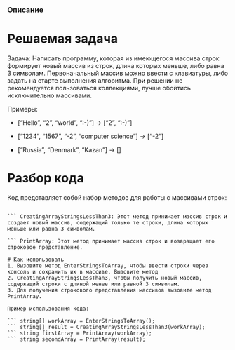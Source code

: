 ### Описание
# Решаемая задача
Задача: Написать программу, которая из имеющегося массива строк формирует новый массив из строк, длина которых меньше, либо равна 3 символам. Первоначальный массив можно ввести с клавиатуры, либо задать на старте выполнения алгоритма. При решении не рекомендуется пользоваться коллекциями, лучше обойтись исключительно массивами.

Примеры:
- [“Hello”, “2”, “world”, “:-)”] → [“2”, “:-)”]

- [“1234”, “1567”, “-2”, “computer science”] → [“-2”]

- [“Russia”, “Denmark”, “Kazan”] → []

# Разбор кода
Код представляет собой набор методов для работы с массивами строк:

``` EnterStringsToArray: Этот метод позволяет пользователю ввести определенное количество строк через консоль и сохранить их в массиве.

``` CreatingArrayStringsLessThan3: Этот метод принимает массив строк и создает новый массив, содержащий только те строки, длина которых меньше или равна 3 символам.

``` PrintArray: Этот метод принимает массив строк и возвращает его строковое представление.

# Как использовать
1. Вызовите метод EnterStringsToArray, чтобы ввести строки через консоль и сохранить их в массиве. Вызовите метод
2. CreatingArrayStringsLessThan3, чтобы получить новый массив, содержащий строки с длиной менее или равной 3 символам.
3. Для получения строкового представления массивов вызовите метод PrintArray.

Пример использования кода:

``` string[] workArray = EnterStringsToArray();
``` string[] result = CreatingArrayStringsLessThan3(workArray);
``` string firstArray = PrintArray(workArray);
``` string secondArray = PrintArray(result);
``` 
``` Console.WriteLine(firstArray + " -> " + secondArray);